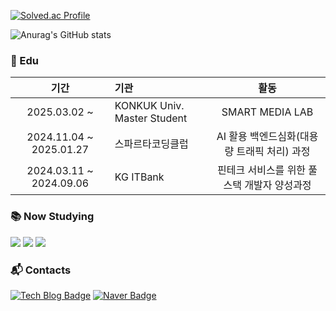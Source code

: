 [![Solved.ac Profile](http://mazassumnida.wtf/api/v2/generate_badge?boj=joke99)](https://solved.ac/joke99/)

![Anurag's GitHub stats](https://github-readme-stats.vercel.app/api?username=Hxxseung&show_icons=true&theme=transparent)

<h3>📘 Edu </h3>

|기간|기관|활동|
|:-:|:-|:-:|
2025.03.02 ~ |  KONKUK Univ. Master Student | SMART MEDIA LAB | AI <br>
2024.11.04 ~ 2025.01.27 | 스파르타코딩클럽 | AI 활용 백엔드심화(대용량 트래픽 처리) 과정 <br>
2024.03.11 ~ 2024.09.06 | KG ITBank | 핀테크 서비스를 위한 풀스택 개발자 양성과정 

<h3>📚 Now Studying </h3>
<div>
<img src="https://img.shields.io/badge/java-007396?style=flat-square&logo=java&logoColor=white"/>
<img src="https://img.shields.io/badge/Python-3776AB?style=flat-square&logo=Python&logoColor=white"/>
<img src="https://img.shields.io/badge/Spring-6DB33F?style=flat-square&logo=Spring&logoColor=white"/>
</div>


<h3> 📬 Contacts </h3>
<div>
  
[![Tech Blog Badge](http://img.shields.io/badge/-Tech%20blog-black?style=flat-square&logo=github&link=https://dev-heesxxung.tistory.com/)](https://dev-heesxxung.tistory.com/)
[![Naver Badge](https://img.shields.io/badge/Naver-03C75A?style=flat-square&logo=Naver&logoColor=white&link=mailto:soaorsith2@naver.com)](mailto:soaorsith2@naver.com)

</div>
